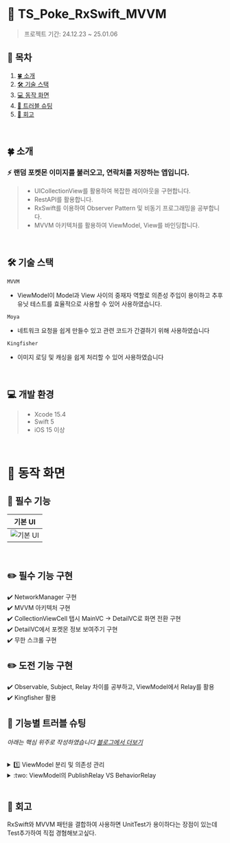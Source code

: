 
# 💫 TS_Poke_RxSwift_MVVM
> 프로젝트 기간: 24.12.23 ~ 25.01.06

## 📖 목차
1. [🍀 소개](#소개)
2. [🛠️ 기술 스택](#기술-스택)
3. [💻 동작 화면](#동작-화면)
4. [🧨 트러블 슈팅](#트러블-슈팅)
5. [📕 회고](#회고)
<br>

<a id="소개"></a>
## 🍀 소개
### :zap: 랜덤 포켓몬 이미지를 불러오고, 연락처를 저장하는 앱입니다.

> * UICollectionView를 활용하여 복잡한 레이아웃을 구현합니다.
> * RestAPI를 활용합니다.
> * RxSwift를 이용하여 Observer Pattern 및 비동기 프로그래밍을 공부합니다.
> * MVVM 아키텍처를 활용하여 ViewModel, View를 바인딩합니다.
<br>

<a id="기술-스택"></a>
## 🛠️ 기술 스택

`MVVM`
- ViewModel이 Model과 View 사이의 중재자 역할로 의존성 주입이 용이하고 추후 유닛 테스트를 효율적으로 사용할 수 있어 사용하였습니다.
  
`Moya`
- 네트워크 요청을 쉽게 만들수 있고 관련 코드가 간결하기 위해 사용하였습니다

`Kingfisher`
- 이미지 로딩 및 캐싱을 쉽게 처리할 수 있어 사용하였습니다
<br>

## :computer: 개발 환경
> * Xcode 15.4
> * Swift 5
> * iOS 15 이상
<br>

<a id="동작-화면"></a>
# 📱 동작 화면

## 💫 필수 기능

|기본 UI|
|:---:|
|![기본 UI](https://github.com/user-attachments/assets/0a62c6d7-eac9-457f-b0e0-123908a3c087)|
<br>

## ✏️ 필수 기능 구현
:heavy_check_mark: NetworkManager 구현
<br>
:heavy_check_mark: MVVM 아키텍처 구현
<br>
:heavy_check_mark: CollectionViewCell 탭시 MainVC -> DetailVC로 화면 전환 구현
<br>
:heavy_check_mark: DetailVC에서 포켓몬 정보 보여주기 구현
<br>
:heavy_check_mark: 무한 스크롤 구현
<br>

## ✏️ 도전 기능 구현
:heavy_check_mark: Observable, Subject, Relay 차이를 공부하고, ViewModel에서 Relay를 활용
<br>
:heavy_check_mark: Kingfisher 활용
<br>

<a id="트러블-슈팅"></a>
## 🧨  기능별 트러블 슈팅
###### 아래는 핵심 위주로 작성하였습니다 [블로그에서 더보기](https://velog.io/@sy0201/posts?q=Poke+Challenge)

<details>
<summary>1️⃣ ViewModel 분리 및 의존성 관리</summary>
<div markdown="1">
<br>

**배경 및 문제 상황** <br>
PokeViewModel 하나로 모든 로직(포켓몬 리스트 및 상세 정보)을 처리하던 구조에서 MainViewModel과 DetailViewModel로 분리하여 각각의 역할을 명확히 하고자 했습니다.
그러나 ViewModel 분리 이후, MainViewController에서 두 개의 ViewModel(MainViewModel, DetailViewModel)을 동시에 주입받게 되면서 아래와 같은 문제가 발생했습니다:

의존성 혼란: MainVC에서 DetailVC로 화면 전환 시 어떤 ViewModel을 주입해야 하는지 모호해졌습니다.
SRP 위반 가능성: MainViewController에서 DetailViewModel을 직접 다루는 방식은 단일 책임 원칙(SRP)을 벗어날 위험이 있었습니다.

**문제 원인** <br>
하나의 ViewController가 두 개 이상의 ViewModel을 사용하는 구조는 의존성 흐름이 복잡해지고 관리가 어려워질 수 있습니다.
MainViewController → MainViewModel → PokeRepository 및 DetailViewController → DetailViewModel → PokeRepository라는 명확한 의존성 흐름을 설계하지 못했습니다.
두 ViewModel의 역할이 구분되었음에도 불구하고 DetailViewModel을 MainViewController에서 직접 참조하여 책임 분리가 제대로 이루어지지 않았습니다.

**문제 해결 과정** <br>
1. 의존성 흐름 재정의
- ViewModel 간 직접 참조를 제거하고, ViewController와 ViewModel 간의 1:1 매칭 구조를 유지했습니다.
2. 책임 분리
- MainViewModel: 포켓몬 리스트 로드, 페이징, 새로고침 등 리스트 관련 로직 담당.
- DetailViewModel: 포켓몬 상세 정보 로드만 책임.
3. 의존성 주입 흐름 정리
- MainViewController는 MainViewModel만 주입받습니다.
- DetailViewController는 DetailViewModel만 주입받습니다.
- MainViewModel이 createDetailViewModel(for:) 메서드를 통해 필요한 DetailViewModel을 생성하도록 했습니다.

**최종 코드**<br>
```swift
final class MainViewModel {
    private let repository: PokeRepositoryProtocol

    init(repository: PokeRepositoryProtocol) {
        self.repository = repository
    }

    func createDetailViewModel(for id: Int) -> DetailViewModel {
        return DetailViewModel(repository: repository, pokemonID: id)
    }
}
```

```swift
final class DetailViewModel {
    private let repository: PokeRepositoryProtocol
    private let disposeBag = DisposeBag()
    private let pokemonID: Int
    
    let pokeDetail = PublishRelay<PokeDetail>()
    
    init(repository: PokeRepositoryProtocol, pokemonID: Int) {
        self.repository = repository
        self.pokemonID = pokemonID
    }
    
    func loadPokeDetail() {
        repository.fetchPokeDetail(id: pokemonID)
            .observe(on: MainScheduler.instance)
            .subscribe(onSuccess: { [weak self] detail in
                self?.pokeDetail.accept(detail)
            }, onFailure: { error in
                print("Error loading poke detail: \(error.localizedDescription)")
            })
            .disposed(by: disposeBag)
    }
}
```
**결론 및 교훈** <br>
- MainViewController는 MainViewModel과만 바인딩, DetailViewController는 DetailViewModel과만 바인딩하도록 하여 관리의 용이성을 높였습니다.
- ViewModel 생성은 필요할 때 상위 ViewModel에서 처리하여 ViewController의 의존성을 최소화했습니다.
- ViewController와 ViewModel 간의 1:1 매칭을 유지하여 SRP를 준수하고 코드 복잡도를 줄였습니다

 <br>
</div>
</details>

<details>
<summary>:two: ViewModel의 PublishRelay VS BehaviorRelay </summary>
<div markdown="2">
<br>

**배경 및 고민 상황** <br>
저는 처음에 BehaviorRelayfor pokeList및 pokeDetail속성을 사용했습니다.
왜냐하면 넷플릭스 클론 코딩 강의에서는 PublishRelay를 사용하였기때문에 BehaviorRelay과 PublishRelay에 대해 궁금점이 생겼습니다.

**문제 해결 과정** <br>
BehaviorRelay와 PublishRelay를 먼저 비교해본 후 처음 코드 작성시에는 BehaviorRelay를 사용하였습니다. 그 이유는 pokeList와 같이 뷰에 지속적으로 표시되는 데이터 스트림에 적합하다고 판단하였기 때문입니다. 하지만 단순하게 UI처리만을 위해 PublishRelay 최종 결정하게 되었습니다.

| 특성               | BehaviorRelay                                     | PublishRelay                                  |
|--------------------|--------------------------------------------------|-----------------------------------------------|
| **최신 값 유지**     | 최신 값을 유지하고 새로운 구독자에게 전달           | 최신 값은 유지되지 않음, 새로운 이벤트만 전달    |
| **초기값 설정**      | 초기값을 설정해야 함                              | 초기값 설정 필요 없음                         |
| **상태 저장**        | 지속적으로 사용 가능한 상태 저장 데이터를 유지   | 상태 저장 기능 없음                          |
| **불필요한 업데이트**| 상태 저장 특성으로 불필요한 업데이트 발생 가능    | 불필요한 업데이트 없음                       |
| **이벤트 전송**      | 새로운 이벤트와 최신 값을 구독자에게 전달         | 새로운 이벤트만 전송                         |
| **적합한 용도**      | 상태 저장 데이터 흐름, 지속적인 상태 관리 필요   | 단방향 데이터 흐름, 최신 데이터만 중요할 때 적합  |
| **오버헤드**         | 상태 저장으로 인해 오버헤드 발생 가능             | 가볍고 최신 상태만 유지하여 오버헤드 방지      |


**결론 및 교훈** <br>
특정 데이터 흐름의 요구사항에 맞는 적절한 릴레이 유형( PublishRelayvs. BehaviorRelay)을 선택하는 것이 중요하는 것을 깨달았습니다. 각각의 특성을 확인하고 장단점을 알게되면 구현을 단순화하고 성능을 향상시킬 수 있다는 점을 배웠습니다.

<br>
</div>
</details>
<br>

<a id="회고"></a>
## 📕 회고<br>
RxSwift와 MVVM 패턴을 결합하여 사용하면 UnitTest가 용이하다는 장점이 있는데
Test추가하여 직접 경혐해보고싶다.
